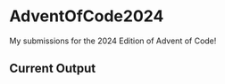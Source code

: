 # AdventOfCode2024
My submissions for the 2024 Edition of Advent of Code!

## Current Output
```
```
